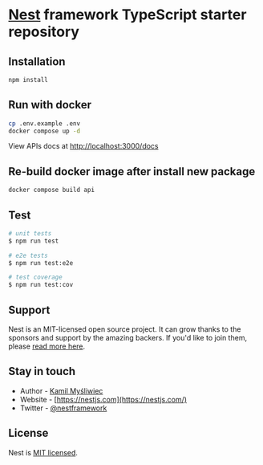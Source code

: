 # [Nest](https://github.com/nestjs/nest) framework TypeScript starter repository

## Installation

```bash
npm install
```

## Run with docker

```bash
cp .env.example .env
docker compose up -d
```

View APIs docs at <http://localhost:3000/docs>

## Re-build docker image after install new package

```bash
docker compose build api
```

## Test

```bash
# unit tests
$ npm run test

# e2e tests
$ npm run test:e2e

# test coverage
$ npm run test:cov
```

## Support

Nest is an MIT-licensed open source project. It can grow thanks to the sponsors and support by the amazing backers. If you'd like to join them, please [read more here](https://docs.nestjs.com/support).

## Stay in touch

- Author - [Kamil Myśliwiec](https://kamilmysliwiec.com)
- Website - [https://nestjs.com](https://nestjs.com/)
- Twitter - [@nestframework](https://twitter.com/nestframework)

## License

Nest is [MIT licensed](LICENSE).
